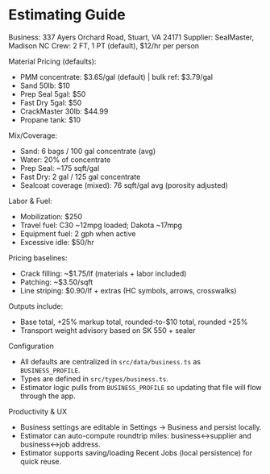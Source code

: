 # Estimating Guide

Business: 337 Ayers Orchard Road, Stuart, VA 24171
Supplier: SealMaster, Madison NC
Crew: 2 FT, 1 PT (default), $12/hr per person

Material Pricing (defaults):

- PMM concentrate: $3.65/gal (default) | bulk ref: $3.79/gal
- Sand 50lb: $10
- Prep Seal 5gal: $50
- Fast Dry 5gal: $50
- CrackMaster 30lb: $44.99
- Propane tank: $10

Mix/Coverage:

- Sand: 6 bags / 100 gal concentrate (avg)
- Water: 20% of concentrate
- Prep Seal: ~175 sqft/gal
- Fast Dry: 2 gal / 125 gal concentrate
- Sealcoat coverage (mixed): 76 sqft/gal avg (porosity adjusted)

Labor & Fuel:

- Mobilization: $250
- Travel fuel: C30 ~12mpg loaded; Dakota ~17mpg
- Equipment fuel: 2 gph when active
- Excessive idle: $50/hr

Pricing baselines:

- Crack filling: ~$1.75/lf (materials + labor included)
- Patching: ~$3.50/sqft
- Line striping: $0.90/lf + extras (HC symbols, arrows, crosswalks)

Outputs include:

- Base total, +25% markup total, rounded-to-$10 total, rounded +25%
- Transport weight advisory based on SK 550 + sealer

Configuration

- All defaults are centralized in `src/data/business.ts` as `BUSINESS_PROFILE`.
- Types are defined in `src/types/business.ts`.
- Estimator logic pulls from `BUSINESS_PROFILE` so updating that file will flow through the app.

Productivity & UX

- Business settings are editable in Settings → Business and persist locally.
- Estimator can auto-compute roundtrip miles: business↔supplier and business↔job address.
- Estimator supports saving/loading Recent Jobs (local persistence) for quick reuse.
